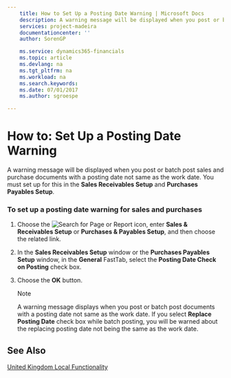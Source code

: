```yaml
---
    title: How to Set Up a Posting Date Warning | Microsoft Docs
    description: A warning message will be displayed when you post or batch post sales and purchase documents with a posting date not same as the work date. You must set up for this in the **Sales Receivables Setup** and **Purchases Payables Setup**.
    services: project-madeira
    documentationcenter: ''
    author: SorenGP

    ms.service: dynamics365-financials
    ms.topic: article
    ms.devlang: na
    ms.tgt_pltfrm: na
    ms.workload: na
    ms.search.keywords:
    ms.date: 07/01/2017
    ms.author: sgroespe

---
```

# How to: Set Up a Posting Date Warning
A warning message will be displayed when you post or batch post sales and purchase documents with a posting date not same as the work date. You must set up for this in the **Sales Receivables Setup** and **Purchases Payables Setup**.  

### To set up a posting date warning for sales and purchases  

1.  Choose the ![Search for Page or Report](media/ui-search/search_small.png "Search for Page or Report icon") icon, enter **Sales & Receivables Setup** or **Purchases & Payables Setup**, and then choose the related link.  

2.  In the **Sales Receivables Setup** window or the **Purchases Payables Setup** window, in the **General** FastTab, select the **Posting Date Check on Posting** check box.  

3.  Choose the **OK** button.  

    > [!NOTE]  
    >  A warning message displays when you post or batch post documents with a posting date not same as the work date. If you select **Replace Posting Date** check box while batch posting, you will be warned about the replacing posting date not being the same as the work date.  

## See Also  
[United Kingdom Local Functionality](united-kingdom-local-functionality.md)
